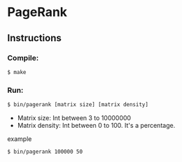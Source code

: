 # PageRank

## Instructions

### Compile:

```sh
$ make
```

### Run:

```sh
$ bin/pagerank [matrix size] [matrix density]
```
- Matrix size: Int between 3 to 10000000
- Matrix density: Int between 0 to 100. It's a percentage.

example

```sh
$ bin/pagerank 100000 50
```
